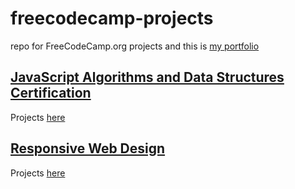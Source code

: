 # freecodecamp-projects
repo for FreeCodeCamp.org projects
and this is [my portfolio](https://www.freecodecamp.org/eminos10)

## [JavaScript Algorithms and Data Structures Certification](https://www.freecodecamp.org/certification/eminos10/javascript-algorithms-and-data-structures)
Projects [here](https://github.com/medamineamara/freecodecamp-projects/tree/master/JavaScript%20Algorithms%20and%20Data%20Structures)


## [Responsive Web Design](https://www.freecodecamp.org/certification/eminos10/responsive-web-design)
Projects [here](https://codepen.io/eminos10/full/VwmZJNr)
